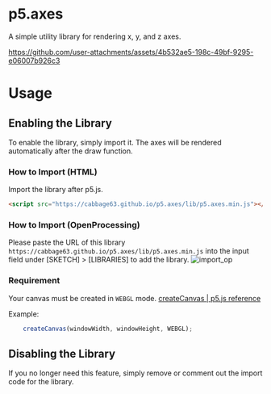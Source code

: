 # p5.axes
A simple utility library for rendering x, y, and z axes.

https://github.com/user-attachments/assets/4b532ae5-198c-49bf-9295-e06007b926c3

# Usage
## Enabling the Library
To enable the library, simply import it. The axes will be rendered automatically after the draw function.

### How to Import (HTML)
Import the library after p5.js.

``` html
<script src="https://cabbage63.github.io/p5.axes/lib/p5.axes.min.js"></script>
```

### How to Import (OpenProcessing)
Please paste the URL of this library `https://cabbage63.github.io/p5.axes/lib/p5.axes.min.js` into the input field under [SKETCH] > [LIBRARIES] to add the library.
![import_op](https://github.com/user-attachments/assets/5527ce83-cd2d-43db-8911-a0a6fb40020b)

### Requirement
Your canvas must be created in `WEBGL` mode.
[createCanvas | p5.js reference](https://p5js.org/reference/p5/createCanvas/)

Example: 
``` js
	createCanvas(windowWidth, windowHeight, WEBGL);
```

## Disabling the Library
If you no longer need this feature, simply remove or comment out the import code for the library.
